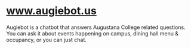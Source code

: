 # www.augiebot.us
Augiebot is a chatbot that answers Augustana College related questions. You can ask it about events happening on campus, dining hall menu &amp; occupancy, or you can just chat. 
